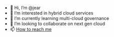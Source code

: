 - 👋 Hi, I’m @jear
- 👀 I’m interested in hybrid cloud services
- 🌱 I’m currently learning multi-cloud governance
- 💞️ I’m looking to collaborate on next gen cloud
- 📫 [How to reach me](https://www.linkedin.com/in/jerome-armand-746876/)

<!---
jear/jear is a ✨ special ✨ repository because its `README.md` (this file) appears on your GitHub profile.
You can click the Preview link to take a look at your changes.
--->
